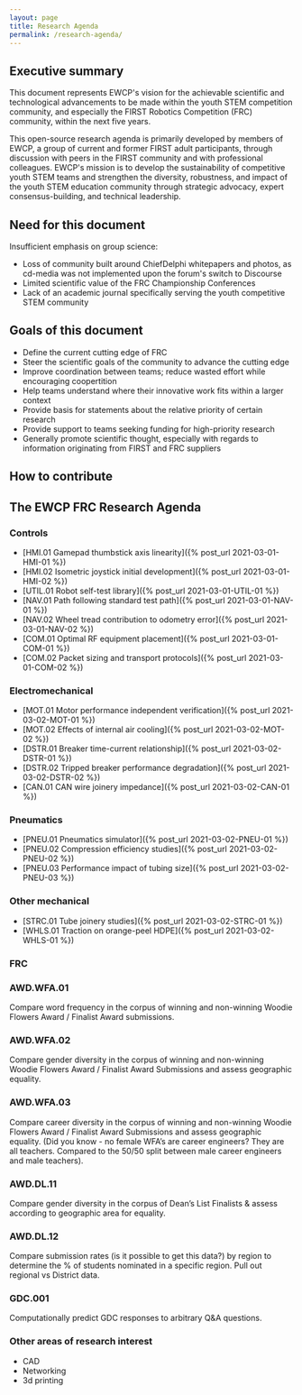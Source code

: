 ```yaml
---
layout: page
title: Research Agenda
permalink: /research-agenda/
---
```


## Executive summary
This document represents EWCP's vision for the achievable scientific and technological advancements to be made within the youth STEM competition community, and especially the FIRST Robotics Competition (FRC) community, within the next five years.

This open-source research agenda is primarily developed by members of EWCP, a group of current and former FIRST adult participants, through discussion with peers in the FIRST community and with professional colleagues. EWCP's mission is to develop the sustainability of competitive youth STEM teams and strengthen the diversity, robustness, and impact of the youth STEM education community through strategic advocacy, expert consensus-building, and technical leadership.

## Need for this document
Insufficient emphasis on group science:
- Loss of community built around ChiefDelphi whitepapers and photos, as cd-media was not implemented upon the forum's switch to Discourse
- Limited scientific value of the FRC Championship Conferences
- Lack of an academic journal specifically serving the youth competitive STEM community

## Goals of this document
- Define the current cutting edge of FRC
- Steer the scientific goals of the community to advance the cutting edge
- Improve coordination between teams; reduce wasted effort while encouraging coopertition
- Help teams understand where their innovative work fits within a larger context
- Provide basis for statements about the relative priority of certain research
- Provide support to teams seeking funding for high-priority research
- Generally promote scientific thought, especially with regards to information originating from FIRST and FRC suppliers

## How to contribute

## The EWCP FRC Research Agenda

### Controls
- [HMI.01 Gamepad thumbstick axis linearity]({% post_url 2021-03-01-HMI-01 %})
- [HMI.02 Isometric joystick initial development]({% post_url 2021-03-01-HMI-02 %})
- [UTIL.01 Robot self-test library]({% post_url 2021-03-01-UTIL-01 %})
- [NAV.01 Path following standard test path]({% post_url 2021-03-01-NAV-01 %})
- [NAV.02 Wheel tread contribution to odometry error]({% post_url 2021-03-01-NAV-02 %})
- [COM.01 Optimal RF equipment placement]({% post_url 2021-03-01-COM-01 %})
- [COM.02 Packet sizing and transport protocols]({% post_url 2021-03-01-COM-02 %})

### Electromechanical
- [MOT.01 Motor performance independent verification]({% post_url 2021-03-02-MOT-01 %})
- [MOT.02 Effects of internal air cooling]({% post_url 2021-03-02-MOT-02 %})
- [DSTR.01 Breaker time-current relationship]({% post_url 2021-03-02-DSTR-01 %})
- [DSTR.02 Tripped breaker performance degradation]({% post_url 2021-03-02-DSTR-02 %})
- [CAN.01 CAN wire joinery impedance]({% post_url 2021-03-02-CAN-01 %})

### Pneumatics
- [PNEU.01 Pneumatics simulator]({% post_url 2021-03-02-PNEU-01 %})
- [PNEU.02 Compression efficiency studies]({% post_url 2021-03-02-PNEU-02 %})
- [PNEU.03 Performance impact of tubing size]({% post_url 2021-03-02-PNEU-03 %})

### Other mechanical
- [STRC.01 Tube joinery studies]({% post_url 2021-03-02-STRC-01 %})
- [WHLS.01 Traction on orange-peel HDPE]({% post_url 2021-03-02-WHLS-01 %})

### FRC
### AWD.WFA.01
Compare word frequency in the corpus of winning and non-winning Woodie Flowers Award / Finalist Award submissions.

### AWD.WFA.02
Compare gender diversity in the corpus of winning and non-winning Woodie Flowers Award / Finalist Award Submissions and assess geographic equality. 

### AWD.WFA.03
Compare career diversity in the corpus of winning and non-winning Woodie Flowers Award / Finalist Award Submissions and assess geographic equality. 
(Did you know - no female WFA’s are career engineers? They are all teachers. Compared to the 50/50 split between male career engineers and male teachers). 

### AWD.DL.11
Compare gender diversity in the corpus of Dean’s List Finalists & assess according to geographic area for equality. 

### AWD.DL.12
Compare submission rates (is it possible to get this data?) by region to determine the % of students nominated in a specific region. 
Pull out regional vs District data.

### GDC.001
Computationally predict GDC responses to arbitrary Q&A questions.

### Other areas of research interest
- CAD
- Networking
- 3d printing
